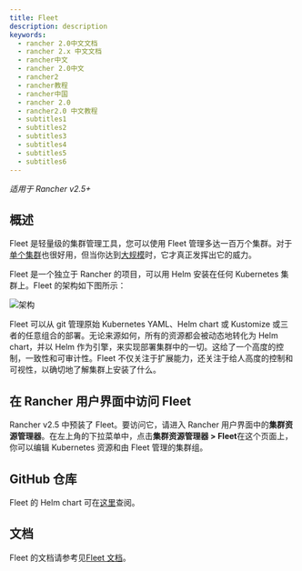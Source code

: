 ```yaml
---
title: Fleet
description: description
keywords:
  - rancher 2.0中文文档
  - rancher 2.x 中文文档
  - rancher中文
  - rancher 2.0中文
  - rancher2
  - rancher教程
  - rancher中国
  - rancher 2.0
  - rancher2.0 中文教程
  - subtitles1
  - subtitles2
  - subtitles3
  - subtitles4
  - subtitles5
  - subtitles6
---
```


_适用于 Rancher v2.5+_

## 概述

Fleet 是轻量级的集群管理工具，您可以使用 Fleet 管理多达一百万个集群。对于[单个集群](https://fleet.rancher.io/single-cluster-install/)也很好用，但当你达到[大规模](https://fleet.rancher.io/multi-cluster-install/)时，它才真正发挥出它的威力。

Fleet 是一个独立于 Rancher 的项目，可以用 Helm 安装在任何 Kubernetes 集群上。Fleet 的架构如下图所示：

![架构](/img/rancher/fleet-architecture.png)

Fleet 可以从 git 管理原始 Kubernetes YAML、Helm chart 或 Kustomize 或三者的任意组合的部署。无论来源如何，所有的资源都会被动态地转化为 Helm chart，并以 Helm 作为引擎，来实现部署集群中的一切。这给了一个高度的控制，一致性和可审计性。Fleet 不仅关注于扩展能力，还关注于给人高度的控制和可视性，以确切地了解集群上安装了什么。

## 在 Rancher 用户界面中访问 Fleet

Rancher v2.5 中预装了 Fleet。要访问它，请进入 Rancher 用户界面中的**集群资源管理器**。在左上角的下拉菜单中，点击**集群资源管理器 > Fleet**在这个页面上，你可以编辑 Kubernetes 资源和由 Fleet 管理的集群组。

## GitHub 仓库

Fleet 的 Helm chart 可在[这里](https://github.com/rancher/fleet/releases/latest)查阅。

## 文档

Fleet 的文档请参考见[Fleet 文档](https://fleet.rancher.io/)。
